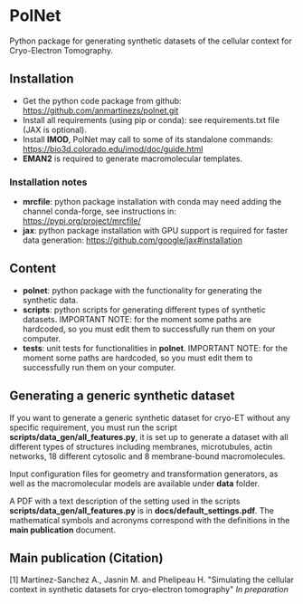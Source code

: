 # PolNet
Python package for generating synthetic datasets of the cellular context for Cryo-Electron Tomography.

## Installation

* Get the python code package from github: https://github.com/anmartinezs/polnet.git
* Install all requirements (using pip or conda): see requirements.txt file (JAX is optional).
* Install **IMOD**, PolNet may call to some of its standalone commands: https://bio3d.colorado.edu/imod/doc/guide.html
* **EMAN2** is required to generate macromolecular templates.

### Installation notes

* **mrcfile**: python package installation with conda may need adding the channel conda-forge, see instructions in: https://pypi.org/project/mrcfile/
* **jax**: python package installation with GPU support is required for faster data generation: https://github.com/google/jax#installation

## Content

* **polnet**: python package with the functionality for generating the synthetic data.
* **scripts**: python scripts for generating different types of synthetic datasets. IMPORTANT NOTE: for the moment some paths are hardcoded, so you must edit them to successfully run them on your computer.
* **tests**: unit tests for functionalities in **polnet**. IMPORTANT NOTE: for the moment some paths are hardcoded, so you must edit them to successfully run them on your computer.

## Generating a generic synthetic dataset

If you want to generate a generic synthetic dataset for cryo-ET without any specific requirement, you must run the script
**scripts/data_gen/all_features.py**, it is set up to generate a dataset with all different types of structures including
membranes, microtubules, actin networks, 18 different cytosolic and 8 membrane-bound macromolecules.

Input configuration files for geometry and transformation generators, as well as the macromolecular models are available
under **data** folder.

A PDF with a text description of the setting used in the scripts **scripts/data_gen/all_features.py** is in **docs/default_settings.pdf**. The mathematical 
symbols and acronyms correspond with the definitions in the **main publication** document.

## Main publication (Citation)

[1] Martinez-Sanchez A., Jasnin M. and Phelipeau H. "Simulating the cellular context in synthetic datasets for cryo-electron tomography" *In preparation*




